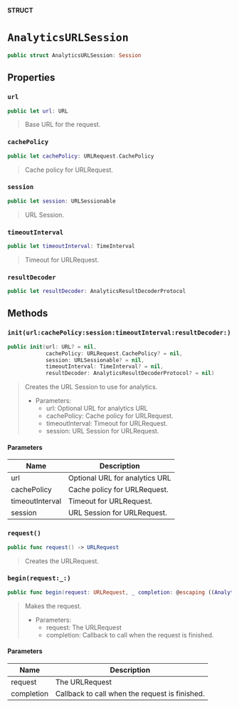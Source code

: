 **STRUCT**

# `AnalyticsURLSession`

```swift
public struct AnalyticsURLSession: Session
```

## Properties
### `url`

```swift
public let url: URL
```

> Base URL for the request.

### `cachePolicy`

```swift
public let cachePolicy: URLRequest.CachePolicy
```

> Cache policy for URLRequest.

### `session`

```swift
public let session: URLSessionable
```

> URL Session.

### `timeoutInterval`

```swift
public let timeoutInterval: TimeInterval
```

> Timeout for URLRequest.

### `resultDecoder`

```swift
public let resultDecoder: AnalyticsResultDecoderProtocol
```

## Methods
### `init(url:cachePolicy:session:timeoutInterval:resultDecoder:)`

```swift
public init(url: URL? = nil,
            cachePolicy: URLRequest.CachePolicy? = nil,
            session: URLSessionable? = nil,
            timeoutInterval: TimeInterval? = nil,
            resultDecoder: AnalyticsResultDecoderProtocol? = nil)
```

> Creates the URL Session to use for analytics.
> - Parameters:
>   - url: Optional URL for analytics URL
>   - cachePolicy: Cache policy for URLRequest.
>   - timeoutInterval: Timeout for URLRequest.
>   - session: URL Session for URLRequest.

#### Parameters

| Name | Description |
| ---- | ----------- |
| url | Optional URL for analytics URL |
| cachePolicy | Cache policy for URLRequest. |
| timeoutInterval | Timeout for URLRequest. |
| session | URL Session for URLRequest. |

### `request()`

```swift
public func request() -> URLRequest
```

> Creates the URLRequest.

### `begin(request:_:)`

```swift
public func begin(request: URLRequest, _ completion: @escaping ((AnalyticsResult) -> Void))
```

> Makes the request.
> - Parameters:
>   - request: The URLRequest
>   - completion: Callback to call when the request is finished.

#### Parameters

| Name | Description |
| ---- | ----------- |
| request | The URLRequest |
| completion | Callback to call when the request is finished. |